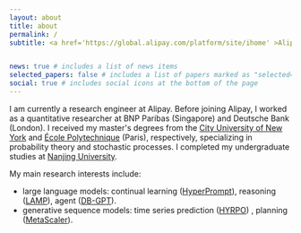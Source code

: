 ```yaml
---
layout: about
title: about
permalink: /
subtitle: <a href='https://global.alipay.com/platform/site/ihome' >Alipay</a>. Hangzhou, China.


news: true # includes a list of news items
selected_papers: false # includes a list of papers marked as "selected={true}"
social: true # includes social icons at the bottom of the page
---
```


I am currently a research engineer at Alipay. Before joining Alipay, I worked as a quantitative researcher at BNP Paribas (Singapore) and Deutsche Bank (London). I received my master's degrees from the [City University of New York](https://www.cuny.edu/) and [École Polytechnique](https://www.polytechnique.edu/) (Paris), respectively, specializing in probability theory and stochastic processes. I completed my undergraduate studies at [Nanjing University](https://www.nju.edu.cn/en/).

My main research interests include: 
- large language models: continual learning ([HyperPrompt](https://arxiv.org/abs/2310.13024)), reasoning ([LAMP](https://arxiv.org/abs/2305.16646)), agent ([DB-GPT](https://arxiv.org/abs/2312.17449)). 
- generative sequence models: time series prediction ([HYRPO](https://arxiv.org/abs/2210.01753)) , planning ([MetaScaler](https://arxiv.org/abs/2205.15795)). 
  
<!---
Write your biography here. Tell the world about yourself. Link to your favorite [subreddit](http://reddit.com). You can put a picture in, too. The code is already in, just name your picture `prof_pic.jpg` and put it in the `img/` folder.

Put your address / P.O. box / other info right below your picture. You can also disable any of these elements by editing `profile` property of the YAML header of your `_pages/about.md`. Edit `_bibliography/papers.bib` and Jekyll will render your [publications page](/al-folio/publications/) automatically.

Link to your social media connections, too. This theme is set up to use [Font Awesome icons](https://fontawesome.com/) and [Academicons](https://jpswalsh.github.io/academicons/), like the ones below. Add your Facebook, Twitter, LinkedIn, Google Scholar, or just disable all of them.
---> 
